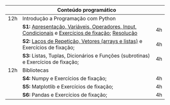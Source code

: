 |     | **Conteúdo programático**                                                                 |    |
|-----|-------------------------------------------------------------------------------------------|----|
| 12h | Introdução a Programação com Python                                                       |    |
|     | **S1:** [Apresentação, Variáveis, Operadores, Input, Condicionais](https://colab.research.google.com/drive/1KTqn4m0F87dZt3yX_BF6Qg3me1PM-Qzw?usp=sharing) e [Exercícios de fixação](https://colab.research.google.com/drive/18x9rVvFUzhxWhHZnXZGlSsH-dF5HPlDb?usp=sharing); [Resolução](https://colab.research.google.com/drive/1118bHAZeuP7gc4DxoE3z32nVsranaueP?usp=sharing)| 4h |
|     | **S2:** [Laços de Repetição, Vetores (arrays e listas)](https://colab.research.google.com/drive/1TO-ImIIbKrqB0pvuUvDtrBFZ2mmGQiS7?usp=sharing) e Exercícios de fixação;            | 4h |
|     | **S3:** Listas, Tuplas, Dicionários e Funções (subrotinas) e Exercícios de fixação;       | 4h |
| 12h | Bibliotecas                                                                               |    |
|     | **S4:** Numpy e Exercícios de fixação;                                                    | 4h |
|     | **S5:** Matplotlib e Exercícios de fixação;                                               | 4h |
|     | **S6:** Pandas e Exercícios de fixação;                                                   | 4h |
